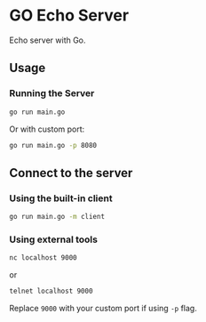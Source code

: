 # GO Echo Server

Echo server with Go.

## Usage

### Running the Server

```bash
go run main.go
```

Or with custom port:

```bash
go run main.go -p 8080
```

## Connect to the server

### Using the built-in client

```bash
go run main.go -m client
```

### Using external tools

```bash
nc localhost 9000
```

or

```bash
telnet localhost 9000
```

Replace `9000` with your custom port if using `-p` flag.
